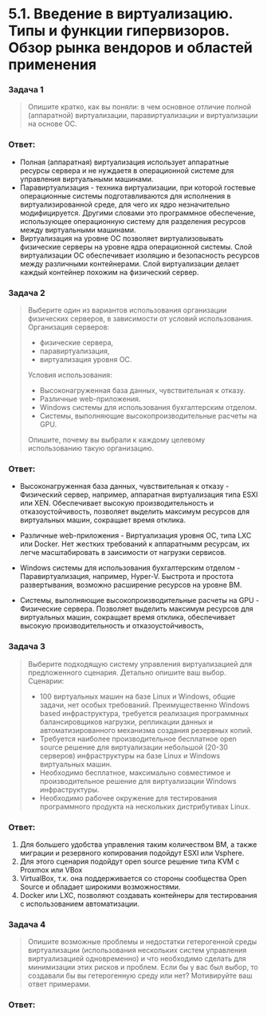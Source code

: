 # 5.1. Введение в виртуализацию. Типы и функции гипервизоров. Обзор рынка вендоров и областей применения

### Задача 1
> Опишите кратко, как вы поняли: в чем основное отличие полной (аппаратной) виртуализации, паравиртуализации и виртуализации на основе ОС.

### Ответ:
* Полная (аппаратная) виртуализация использует аппаратные ресурсы сервера и не нуждаетя в операционной системе для управления виртуальными машинами.
* Паравиртуализация - техника виртуализации, при которой гостевые операционные системы подготавливаются для исполнения в виртуализированной среде, для чего их ядро незначительно модифицируется. Другими словами это программное обеспечение, использующее операционную систему для разделения ресурсов между виртуальными машинами.
* Виртуализация на уровне ОС позволяет виртуализовывать физические серверы на уровне ядра операционной системы. Слой виртуализации ОС обеспечивает изоляцию и безопасность ресурсов между различными контейнерами. Слой виртуализации делает каждый контейнер похожим на физический сервер.

### Задача 2
> Выберите один из вариантов использования организации физических серверов, в зависимости от условий использования.
> Организация серверов:
> * физические сервера,
> * паравиртуализация,
> * виртуализация уровня ОС.
> 
> Условия использования:
> * Высоконагруженная база данных, чувствительная к отказу.
> * Различные web-приложения.
> * Windows системы для использования бухгалтерским отделом.
> * Системы, выполняющие высокопроизводительные расчеты на GPU.
> 
> Опишите, почему вы выбрали к каждому целевому использованию такую организацию.

### Ответ:
* Высоконагруженная база данных, чувствительная к отказу - Физический сервер, например, аппаратная виртуализация типа ESXI или XEN.
Обеспечивает высокую производительность и отказоустойчивость, позволяет выделить максимум ресурсов для виртуальных машин, сокращает время отклика.

* Различные web-приложения - Виртуализация уровня ОС, типа LXC или Docker.
Нет жестких требований к аппаратнымм ресурсам, их легче масштабировать в заисимости от нагрузки сервисов.

* Windows системы для использования бухгалтерским отделом - Паравиртуализация, например, Hyper-V.
Быстрота и простота развертывания, возможно расширение ресурсов на уровне ВМ.

* Системы, выполняющие высокопроизводительные расчеты на GPU - Физические сервера.
Позволяет выделить максимум ресурсов для виртуальных машин, сокращает время отклика, обеспечивает высокую производительность и отказоустойчивость, 

### Задача 3
> Выберите подходящую систему управления виртуализацией для предложенного сценария. Детально опишите ваш выбор.
Сценарии:
> * 100 виртуальных машин на базе Linux и Windows, общие задачи, нет особых требований. Преимущественно Windows based инфраструктура, требуется реализация программных балансировщиков нагрузки, репликации данных и автоматизированного механизма создания резервных копий.
> * Требуется наиболее производительное бесплатное open source решение для виртуализации небольшой (20-30 серверов) инфраструктуры на базе Linux и Windows виртуальных машин.
> * Необходимо бесплатное, максимально совместимое и производительное решение для виртуализации Windows инфраструктуры.
> * Необходимо рабочее окружение для тестирования программного продукта на нескольких дистрибутивах Linux.

### Ответ:

1. Для большего удобства управления таким количеством ВМ, а также миграции и резервного копирования подойдут ESXI или Vsphere.
2. Для этого сценария подойдут open source решение типа KVM с Proxmox или VBox
3. VirtualBox, т.к. она поддерживается со стороны сообщества Open Source и обладает широкими возможностями.
4. Docker или LXC, позволяют создавать контейнеры для тестирования с использованием автоматизации.

### Задача 4
> Опишите возможные проблемы и недостатки гетерогенной среды виртуализации (использования нескольких систем управления виртуализацией одновременно) и что необходимо сделать для минимизации этих рисков и проблем. Если бы у вас был выбор, то создавали бы вы гетерогенную среду или нет? Мотивируйте ваш ответ примерами.

### Ответ:
